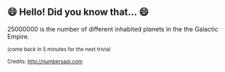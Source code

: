 ## :smile: Hello! Did you know that... :smile:
25000000 is the number of different inhabited planets in the the Galactic Empire.

<sup>(come back in 5 minutes for the next trivia)</sup>


<sup>Credits: http://numbersapi.com</sup>
